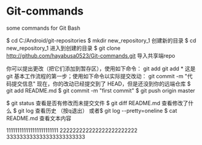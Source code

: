 ﻿# Git-commands
some commands for Git Bash

$ cd C:/Android/git-repositories
$ mkdir new_repository_1           创建新的目录
$ cd new_repository_1              进入到创建的目录
$ git clone http://github.com/hayabusa0523/Git-commands.git 导入共享端repo

你可以提出更改（把它们添加到暂存区），使用如下命令：
git add <filename>
git add *
这是 git 基本工作流程的第一步；使用如下命令以实际提交改动：
git commit -m "代码提交信息"
现在，你的改动已经提交到了 HEAD，但是还没到你的远端仓库
$ git add README.md
$ git commit -m "first commit"
$ git push origin master

$ git status 查看是否有修改而未提交文件
$ git diff README.md 查看修改了什么
$ git log 查看历史 （按q退出） 或者$ git log --pretty=oneline
$ cat README.md 查看文本内容

111111111111111111111111
222222222222222222222222
333333333333333333333333